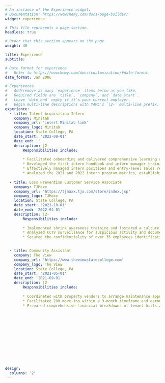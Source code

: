 ```yaml
---
# An instance of the Experience widget.
# Documentation: https://wowchemy.com/docs/page-builder/
widget: experience

# This file represents a page section.
headless: true

# Order that this section appears on the page.
weight: 40

title: Experience
subtitle:

# Date format for experience
#   Refer to https://wowchemy.com/docs/customization/#date-format
date_format: Jan 2006

# Experiences.
#   Add/remove as many `experience` items below as you like.
#   Required fields are `title`, `company`, and `date_start`.
#   Leave `date_end` empty if it's your current employer.
#   Begin multi-line descriptions with YAML's `|2-` multi-line prefix.
experience:
  - title: Talent Acquisition Intern
    company: Minitab
    company_url: 'insert Minitab link'
    company_logo: Minitab
    location: State College, PA
    date_start: '2022-08-01'
    date_end: ''
    description: |2-
        Responsibilities include:
       
        * Facilitated onboarding and delivered comprehensive learning and development trainings to a group of 50 interns.
        * Developed the first intern handbook and intern manager trainings, liaising with legal experts to ensure credibility.
        * Effectively managed intern positions and entry-level sales requisitions, holding an average time-to-fill period of 30 days.
        * Analyzed the 2021 and 2022 intern program metrics, establishing it’s value as a valuable pipeline.
       
  - title: Loss Prevention Customer Service Associate
    company: TJMaxx
    company_url: 'https://tjmaxx.tjx.com/store/index.jsp'
    company_logo: TJMaxx
    location: State College, PA
    date_start: '2021-10-01'
    date_end: '2022-04-01'  
    description: |2-
        Responsibilities include:
       
        * Implemented shrink awareness training and fostered a culture of information sharing among staff and management.
        * Analyzed CCTV surveillance for suspicious activity and documented findings, reducing theft by 40%.
        * Secured the confidentiality of over 35 employees identification numbers, transaction records, and work schedules.
        

  - title: Community Assistant
    company: The View
    company_url: 'https://www.theviewstatecollege.com'
    company_logo: The View
    location: State College, PA
    date_start: '2021-05-01'
    date_end: '2021-09-01'  
    description: |2-
        Responsibilities include:
       
        * Coordinated with property vendors to arrange maintenance appointments and effectively addressed tenant concerns, holding a 98% satisfaction rate.
        * Facilitated 200 move-ins within a 3-month timeframe and earned a 96% satisfaction rate on the move-in feedback survey.
        * Prepared comprehensive financial breakdowns of tenant bills and leases, amounts exceeding $7,000.
       


  
   
  
    

 
   

 
     
design:
  columns: '2'
---
```

